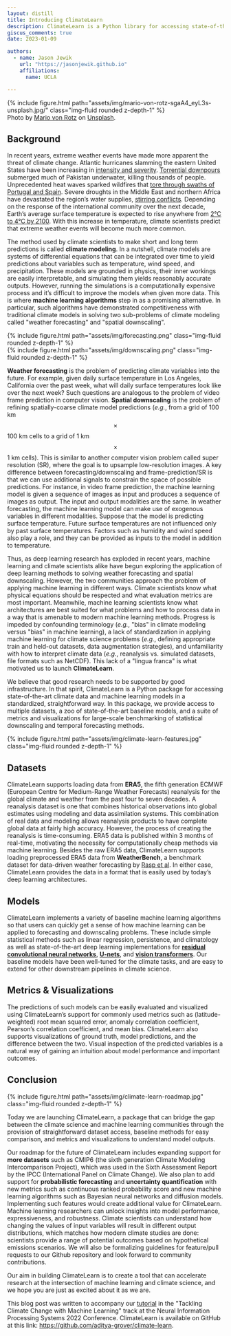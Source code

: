 ```yaml
---
layout: distill
title: Introducing ClimateLearn
description: ClimateLearn is a Python library for accessing state-of-the-art climate data and machine learning models in a standardized, straightforward way.
giscus_comments: true
date: 2023-01-09

authors:
  - name: Jason Jewik
    url: "https://jasonjewik.github.io"
    affiliations:
      name: UCLA

---
```


<div class="row mt-3">
    {% include figure.html path="assets/img/mario-von-rotz-sgaA4_eyL3s-unsplash.jpg/" class="img-fluid rounded z-depth-1" %}
</div>
<div class="caption">
    Photo by <a href="https://unsplash.com/@mario_vr?utm_source=unsplash&utm_medium=referral&utm_content=creditCopyText">Mario von Rotz</a> on
    <a href="https://unsplash.com/?utm_source=unsplash&utm_medium=referral&utm_content=creditCopyText">
    Unsplash</a>.
</div>

## Background

In recent years, extreme weather events have made more apparent the threat of climate change. Atlantic hurricanes slamming the eastern United States have been increasing in [intensity and severity](https://www.nature.com/articles/s41467-019-08471-z). [Torrential downpours](https://www.scientificamerican.com/article/climate-change-likely-worsened-pakistans-devastating-floods/) submerged much of Pakistan underwater, killing thousands of people. Unprecedented heat waves sparked wildfires that [tore through swaths of Portugal and Spain](https://www.wired.com/story/europe-heat-wave-limits/). Severe droughts in the Middle East and northern Africa have devastated the region’s water supplies, [stirring conflicts](https://www.bbc.com/future/article/20210816-how-water-shortages-are-brewing-wars). Depending on the response of the international community over the next decade, Earth’s average surface temperature is expected to rise anywhere from [2°C to 4°C by 2100](https://ar5-syr.ipcc.ch/topic_futurechanges.php). With this increase in temperature, climate scientists predict that extreme weather events will become much more common.

The method used by climate scientists to make short and long term predictions is called **climate modeling**. In a nutshell, climate models are systems of differential equations that can be integrated over time to yield predictions about variables such as temperature, wind speed, and precipitation. These models are grounded in physics, their inner workings are easily interpretable, and simulating them yields reasonably accurate outputs. However, running the simulations is a computationally expensive process and it’s difficult to improve the models when given more data. This is where **machine learning algorithms** step in as a promising alternative. In particular, such algorithms have demonstrated competitiveness with traditional climate models in solving two sub-problems of climate modeling called "weather forecasting" and "spatial downscaling".

<div class="row mt-3">
    {% include figure.html path="assets/img/forecasting.png" class="img-fluid rounded z-depth-1" %}
</div>
<div clas="row mt-3">
    {% include figure.html path="assets/img/downscaling.png" class="img-fluid rounded z-depth-1" %}
</div>

**Weather forecasting** is the problem of predicting climate variables into the future. For example, given daily surface temperature in Los Angeles, California over the past week, what will daily surface temperatures look like over the next week? Such questions are analogous to the problem of video frame prediction in computer vision. **Spatial downscaling** is the problem of refining spatially-coarse climate model predictions (*e.g.*, from a grid of 100 km $$\times$$ 100 km cells to a grid of 1 km $$\times$$ 1 km cells). This is similar to another computer vision problem called super resolution (SR), where the goal is to upsample low-resolution images. A key difference between forecasting/downscaling and frame-prediction/SR is that we can use additional signals to constrain the space of possible predictions. For instance, in video frame prediction, the machine learning model is given a sequence of images as input and produces a sequence of images as output. The input and output modalities are the same. In weather forecasting, the machine learning model can make use of exogenous variables in different modalities. Suppose that the model is predicting surface temperature. Future surface temperatures are not influenced only by past surface temperatures. Factors such as humidity and wind speed also play a role, and they can be provided as inputs to the model in addition to temperature.

Thus, as deep learning research has exploded in recent years, machine learning and climate scientists alike have begun exploring the application of deep learning methods to solving weather forecasting and spatial downscaling. However, the two communities approach the problem of applying machine learning in different ways. Climate scientists know what physical equations should be respected and what evaluation metrics are most important. Meanwhile, machine learning scientists know what architectures are best suited for what problems and how to process data in a way that is amenable to modern machine learning methods. Progress is impeded by confounding terminology (*e.g.*, "bias" in climate modeling versus "bias" in machine learning), a lack of standardization in applying machine learning for climate science problems (*e.g.*, defining appropriate train and held-out datasets, data augmentation strategies), and unfamiliarity with how to interpret climate data (*e.g.*, reanalysis vs. simulated datasets, file formats such as NetCDF). This lack of a "lingua franca" is what motivated us to launch **ClimateLearn**.

We believe that good research needs to be supported by good infrastructure. In that spirit, ClimateLearn is a Python package for accessing state-of-the-art climate data and machine learning models in a standardized, straightforward way.  In this package, we provide access to multiple datasets, a zoo of state-of-the-art baseline models, and a suite of metrics and visualizations for large-scale benchmarking of statistical downscaling and temporal forecasting methods.

<div class="row mt-3">
    {% include figure.html path="assets/img/climate-learn-features.jpg" class="img-fluid rounded z-depth-1" %}
</div>

## Datasets

ClimateLearn supports loading data from **ERA5**, the fifth generation ECMWF (European Centre for Medium-Range Weather Forecasts) reanalysis for the global climate and weather from the past four to seven decades. A reanalysis dataset is one that combines historical observations into global estimates using modeling and data assimilation systems. This combination of real data and modeling allows reanalysis products to have complete global data at fairly high accuracy. However, the process of creating the reanalysis is time-consuming. ERA5 data is published within 3 months of real-time, motivating the necessity for computationally cheap methods via machine learning. Besides the raw ERA5 data, ClimateLearn supports loading preprocessed ERA5 data from **WeatherBench**, a benchmark dataset for data-driven weather forecasting by [Rasp et al](https://arxiv.org/abs/2002.00469). In either case, ClimateLearn provides the data in a format that is easily used by today’s deep learning architectures. 

## Models

ClimateLearn implements a variety of baseline machine learning algorithms so that users can quickly get a sense of how machine learning can be applied to forecasting and downscaling problems. These include simple statistical methods such as linear regression, persistence, and climatology as well as state-of-the-art deep learning implementations for [**residual convolutional neural networks**](https://arxiv.org/abs/1512.03385), [**U-nets**](https://arxiv.org/abs/1505.04597), and [**vision transformers**](https://arxiv.org/abs/2010.11929). Our baseline models have been well-tuned for the climate tasks, and are easy to extend for other downstream pipelines in climate science.

## Metrics & Visualizations

The predictions of such models can be easily evaluated and visualized using ClimateLearn’s support for commonly used metrics such as (latitude-weighted) root mean squared error, anomaly correlation coefficient, Pearson’s correlation coefficient, and mean bias. ClimateLearn also supports visualizations of ground truth, model predictions, and the difference between the two. Visual inspection of the predicted variables is a natural way of gaining an intuition about model performance and important outcomes.

## Conclusion

<div class="row mt-3">
    {% include figure.html path="assets/img/climate-learn-roadmap.jpg" class="img-fluid rounded z-depth-1" %}
</div>

Today we are launching ClimateLearn, a package that can bridge the gap between the climate science and machine learning communities through the provision of straightforward dataset access, baseline methods for easy comparison, and metrics and visualizations to understand model outputs.

Our roadmap for the future of ClimateLearn includes expanding support for **more datasets** such as CMIP6 (the sixth generation Climate Modeling Intercomparison Project), which was used in the Sixth Assessment Report by the IPCC (International Panel on Climate Change). We also plan to add support for **probabilistic forecasting** and **uncertainty quantification** with new metrics such as continuous ranked probability score and new machine learning algorithms such as Bayesian neural networks and diffusion models. Implementing such features would create additional value for ClimateLearn. Machine learning researchers can unlock insights into model performance, expressiveness, and robustness. Climate scientists can understand how changing the values of input variables will result in different output distributions, which matches how modern climate studies are done: scientists provide a range of potential outcomes based on hypothetical emissions scenarios. We will also be formalizing guidelines for feature/pull requests to our Github repository and look forward to community contributions.

Our aim in building ClimateLearn is to create a tool that can accelerate research at the intersection of machine learning and climate science, and we hope you are just as excited about it as we are.

This blog post was written to accompany our [tutorial](https://www.climatechange.ai/papers/neurips2022/114) in the "Tackling Climate Change with Machine Learning" track at the Neural Information Processing Systems 2022 Conference. ClimateLearn is available on GitHub at this link: <https://github.com/aditya-grover/climate-learn>.